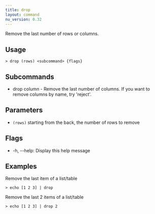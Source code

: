 ```yaml
---
title: drop
layout: command
nu_version: 0.32
---
```


Remove the last number of rows or columns.

## Usage

```shell
> drop (rows) <subcommand> {flags}
```

## Subcommands

- drop column - Remove the last number of columns. If you want to remove columns by name, try 'reject'.

## Parameters

- `(rows)` starting from the back, the number of rows to remove

## Flags

- -h, --help: Display this help message

## Examples

Remove the last item of a list/table

```shell
> echo [1 2 3] | drop
```

Remove the last 2 items of a list/table

```shell
> echo [1 2 3] | drop 2
```
